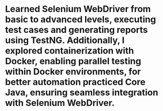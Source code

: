 # Learned Selenium WebDriver from basic to advanced levels, executing test cases and generating reports using TestNG. Additionally, I explored containerization with Docker, enabling parallel testing within Docker environments, for better automation practiced Core Java, ensuring seamless integration with Selenium WebDriver.
